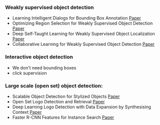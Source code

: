 ### Weakly supervised object detection
- Learning Intelligent Dialogs for Bounding Box Annotation [Paper](https://arxiv.org/pdf/1712.08087.pdf)
- Optimizing Region Selection for Weakly Supervised Object Detection [Paper](https://arxiv.org/pdf/1708.01723.pdf)
- Deep Self-Taught Learning for Weakly Supervised Object Localization [Paper](https://arxiv.org/pdf/1708.01723.pdf)
- Collaborative Learning for Weakly Supervised Object Detection [Paper](https://arxiv.org/pdf/1802.03531.pdf)

### Interactive object detection
- We don't need bounding boxes
- click supervision

### Large scale (open set) object detection:
- Scalable Object Detection for Stylized Objects [Paper](https://arxiv.org/pdf/1711.09822.pdf)
- Open Set Logo Detection and Retrieval [Paper](https://arxiv.org/pdf/1710.10891.pdf)
- Deep Learning Logo Detection with Data Expansion by Synthesising Context [Paper](https://arxiv.org/pdf/1612.09322.pdf)
- Faster R-CNN Features for Instance Search [Paper](https://arxiv.org/pdf/1604.08893.pdf)

